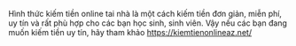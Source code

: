 Hình thức kiếm tiền online tai nhà là một cách kiếm tiền đơn giản, miễn phí, uy tín và rất phù hợp cho các bạn học sinh, sinh viên. Vậy nếu các bạn đang muốn kiếm tiền uy tín, hãy tham khảo https://kiemtienonlineaz.net/
